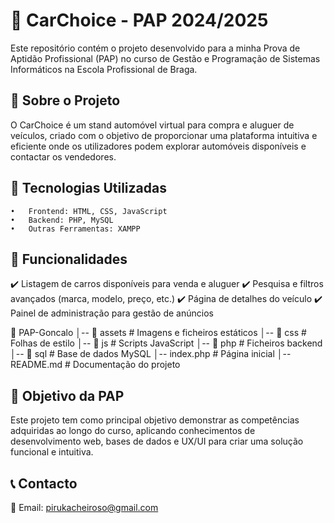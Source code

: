 # 🚗 CarChoice - PAP 2024/2025 

Este repositório contém o projeto desenvolvido para a minha Prova de Aptidão Profissional (PAP) no curso de Gestão e Programação de Sistemas Informáticos na Escola Profissional de Braga.


## 📌 Sobre o Projeto

O CarChoice é um stand automóvel virtual para compra e aluguer de veículos, criado com o objetivo de proporcionar uma plataforma intuitiva e eficiente onde os utilizadores podem explorar automóveis disponíveis e contactar os vendedores.


## 🚀 Tecnologias Utilizadas

	•	Frontend: HTML, CSS, JavaScript
	•	Backend: PHP, MySQL
	•	Outras Ferramentas: XAMPP


## 🎯 Funcionalidades

✔️ Listagem de carros disponíveis para venda e aluguer
✔️ Pesquisa e filtros avançados (marca, modelo, preço, etc.)
✔️ Página de detalhes do veículo
✔️ Painel de administração para gestão de anúncios


📁 PAP-Goncalo
│-- 📂 assets      # Imagens e ficheiros estáticos
│-- 📂 css         # Folhas de estilo
│-- 📂 js          # Scripts JavaScript
│-- 📂 php         # Ficheiros backend
│-- 📂 sql         # Base de dados MySQL
│-- index.php      # Página inicial
│-- README.md      # Documentação do projeto


## 🎯 Objetivo da PAP

Este projeto tem como principal objetivo demonstrar as competências adquiridas ao longo do curso, aplicando conhecimentos de desenvolvimento web, bases de dados e UX/UI para criar uma solução funcional e intuitiva.

## 📞 Contacto

📧 Email: pirukacheiroso@gmail.com
